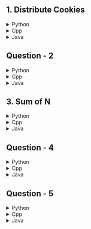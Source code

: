 ## 1. Distribute Cookies

<details>
<summary>Python</summary>

```python
for _ in range(int(input())):
    n,m = map(int,input().split())
    temp = m//n
    if temp == 0:
        print(n-m)
        continue
    print(min(m-temp*n,(temp+1)*n-m))
```

</details>

<details>
<summary>Cpp</summary>

```cpp
#include <iostream>
#include <algorithm>
using namespace std;

int main() {
    int t;
    cin >> t;
    while (t--) {
        int n, m;
        cin >> n >> m;
        int temp = m / n;
        if (temp == 0) {
            cout << n - m << endl;
            continue;
        }
        cout << min(m - temp * n, (temp + 1) * n - m) << endl;
    }
    return 0;
}

```

</details>

<details>
<summary>Java</summary>

```java
import java.util.Scanner;

public class Main {
    public static void main(String[] args) {
        Scanner sc = new Scanner(System.in);
        int t = sc.nextInt();
        while (t-- > 0) {
            int n = sc.nextInt();
            int m = sc.nextInt();
            int temp = m / n;
            if (temp == 0) {
                System.out.println(n - m);
                continue;
            }
            System.out.println(Math.min(m - temp * n, (temp + 1) * n - m));
        }
    }
}

```

</details>

## Question - 2

<details>
<summary>Python</summary>

```python

```

</details>

<details>
<summary>Cpp</summary>

```cpp

```

</details>

<details>
<summary>Java</summary>

```java

```

</details>

## 3. Sum of N

<details>
<summary>Python</summary>

```python
import math

def sieve(n):
    isprime = [True]*(n+1)
    isprime[0] = isprime[1] = False
    for i in range(2,math.isqrt(n)+1):
        if isprime[i]:
            for j in range(i*i,n+1,i):
                isprime[j] = False
    return isprime
    
isprime = sieve(10**6+1)
total = 0
primeprefix = [0]*(10**6+1)

for i in range(2,10**6+1):
    if isprime[i]:
        total+=i
    primeprefix[i] = total

        
for _ in range(int(input())):
    k = int(input())
    if isprime[k]:
        print(primeprefix[k]*k)
        continue
    ans = 0
    for i in range(2,math.isqrt(k)+1):
        if isprime[i]:
            ans+=i
        if k%i == 0:
            break
    print(ans*k)
    
```

</details>

<details>
<summary>Cpp</summary>

```cpp
#include <iostream>
#include <vector>
#include <cmath>
using namespace std;

vector<bool> sieve(int n) {
    vector<bool> isprime(n + 1, true);
    isprime[0] = isprime[1] = false;
    for (int i = 2; i * i <= n; ++i) {
        if (isprime[i]) {
            for (int j = i * i; j <= n; j += i) {
                isprime[j] = false;
            }
        }
    }
    return isprime;
}

int main() {
    int limit = 1000000;
    vector<bool> isprime = sieve(limit + 1);
    vector<long long> primeprefix(limit + 1, 0);
    long long total = 0;

    for (int i = 2; i <= limit; ++i) {
        if (isprime[i]) {
            total += i;
        }
        primeprefix[i] = total;
    }

    int t;
    cin >> t;
    while (t--) {
        int k;
        cin >> k;
        if (isprime[k]) {
            cout << primeprefix[k] * k << endl;
            continue;
        }
        long long ans = 0;
        for (int i = 2; i * i <= k; ++i) {
            if (isprime[i]) {
                ans += i;
            }
            if (k % i == 0) {
                break;
            }
        }
        cout << ans * k << endl;
    }
    return 0;
}

```

</details>

<details>
<summary>Java</summary>

```java
import java.util.Scanner;

public class Main {

    public static boolean[] sieve(int n) {
        boolean[] isprime = new boolean[n + 1];
        for (int i = 0; i <= n; i++) {
            isprime[i] = true;
        }
        isprime[0] = isprime[1] = false;
        for (int i = 2; i * i <= n; i++) {
            if (isprime[i]) {
                for (int j = i * i; j <= n; j += i) {
                    isprime[j] = false;
                }
            }
        }
        return isprime;
    }

    public static void main(String[] args) {
        int limit = 1000000;
        boolean[] isprime = sieve(limit + 1);
        long[] primeprefix = new long[limit + 1];
        long total = 0;

        for (int i = 2; i <= limit; i++) {
            if (isprime[i]) {
                total += i;
            }
            primeprefix[i] = total;
        }

        Scanner sc = new Scanner(System.in);
        int t = sc.nextInt();
        while (t-- > 0) {
            int k = sc.nextInt();
            if (isprime[k]) {
                System.out.println(primeprefix[k] * k);
                continue;
            }
            long ans = 0;
            for (int i = 2; i * i <= k; i++) {
                if (isprime[i]) {
                    ans += i;
                }
                if (k % i == 0) {
                    break;
                }
            }
            System.out.println(ans * k);
        }
    }
}

```

</details>

## Question - 4

<details>
<summary>Python</summary>

```python

```

</details>

<details>
<summary>Cpp</summary>

```cpp

```

</details>

<details>
<summary>Java</summary>

```java

```

</details>

## Question - 5

<details>
<summary>Python</summary>

```python

```

</details>

<details>
<summary>Cpp</summary>

```cpp

```

</details>

<details>
<summary>Java</summary>

```java

```

</details>
